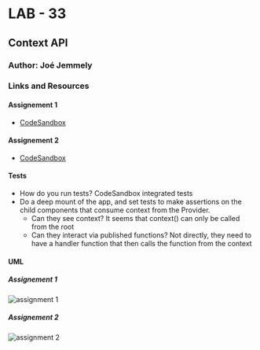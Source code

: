 # LAB - 33

## Context API

### Author: Joé Jemmely

### Links and Resources

#### Assignement 1

- [CodeSandbox](https://codesandbox.io/embed/lab-33-1-xh0ej)

#### Assignement 2

- [CodeSandbox](https://codesandbox.io/embed/lab-33-2-epccd)

#### Tests

- How do you run tests? CodeSandbox integrated tests
- Do a deep mount of the app, and set tests to make assertions on the child components that consume context from the Provider.
  - Can they see context? It seems that context() can only be called from the root
  - Can they interact via published functions? Not directly, they need to have a handler function that then calls the function from the context

#### UML

##### Assignement 1

![assignment 1](https://www.plantuml.com/plantuml/png/0/hP7F2eCm3CRlVOg0jq4Fkyew7EwoY-_WQZO4ZL9J6CZUVV5VDzJZBgNVBycNhpJfE7ViwmhohYkVL2Cn79MobMYuj6sl08oHBaPZv1w1RJnndFdwZcu49Lc7ms3yy6IvR6Z41MxmUp5E1mzq_PVS5fCVTiKjcoVJHiuNJ-di9FwIJvuC9wtFgqKZr_gmuA13xa12QZNt2etMTc5ihnWSzeegGIhampu0 'assignment 1')

##### Assignement 2

![assignment 2](https://www.plantuml.com/plantuml/png/0/tPDDJiCm48NtFeMbRlXHDYmZZDe6a2eXiU429XvI8ziJnHC4ghWx_ac9cueBi8dylepjDs-IjISvq6WDbzxhpbbmn6yOQqtGVDFt1_PzL2zuZmV6kH1X4u4GORtYX0gVjATwCmpoAo5DOEldrtTeAMbGchJhwYsY0UaIsqkd3EnSFr8JrXtKRwDhIMD-BPNQnLDEuDYhSEyv9-mw0mtQtW0j3lBouyyT3y5NoOMmG7jKFhLsVMRnuZBYoLeMiwMiJwraThHGLiIhW_xDji7H4Gn5seyus4B6Y0iP9jDWsF59UI9j5lzj9g7VkLD-MrLtwIkCa5VLLHRnaTGKuWnYXhEAYR2f9e1L4IABbKiMwvUChS6fyBly0000 'assignment 2')
